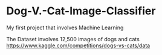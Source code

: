 # Dog-V.-Cat-Image-Classifier
My first project that involves Machine Learning 


The Dataset involves 12,500 images of dogs and cats
https://www.kaggle.com/competitions/dogs-vs-cats/data
